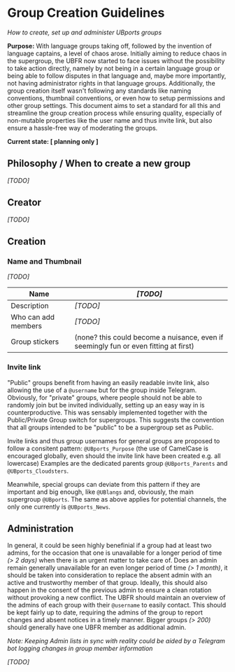 # Group Creation Guidelines

*How to create, set up and administer UBports groups*

**Purpose:** With language groups taking off, followed by the invention of language captains, a level of chaos arose. Initially aiming to reduce chaos in the supergroup, the UBFR now started to face issues without the possibility to take action directly, namely by not being in a certain language group or being able to follow disputes in that language and, maybe more importantly, not having administrator rights in that language groups. Additionally, the group creation itself wasn't following any standards like naming conventions, thumbnail conventions, or even how to setup permissions and other group settings. This document aims to set a standard for all this and streamline the group creation process while ensuring quality, especially of non-mutable properties like the user name and thus invite link, but also ensure a hassle-free way of moderating the groups.

**Current state:    [ planning only ]**



## Philosophy / When to create a new group

*[TODO]*

## Creator

*[TODO]*

## Creation

### Name and Thumbnail

*[TODO]*

Name | *[TODO]*
-------- | --------
Description | *[TODO]*
Who can add members | *[TODO]*
Group stickers | (none? this could become a nuisance, even if seemingly fun or even fitting at first)

### Invite link

"Public" groups benefit from having an easily readable invite link, also allowing the use of a `@username` but for the group inside Telegram. Obviously, for "private" groups, where people should not be able to randomly join but be invited individually, setting up an easy way in is counterproductive. This was sensably implemented together with the Public/Private Group switch for supergroups. This suggests the convention that all groups intended to be "public" to be a supergroup set as Public.

Invite links and thus group usernames for general groups are proposed to follow a consitent pattern:    `@UBports_Purpose`  (the use of CamelCase is encouraged globally, even should the invite link have been created e.g. all lowercase)
Examples are the dedicated parents group `@UBports_Parents` and `@UBports_Cloudsters`.

Meanwhile, special groups can deviate from this pattern if they are important and big enough, like `@UBlangs` and, obviously, the main supergroup `@UBports`.
The same as above applies for potential channels, the only one currently is `@UBports_News`.

## Administration

In general, it could be seen highly benefinial if a group had at least two admins, for the occasion that one is unavailable for a longer period of time *(> 2 days)* when there is an urgent matter to take care of. Does an admin remain generally unavailable for an even longer period of time *(> 1 month)*, it should be taken into consideration to replace the absent admin with an active and trustworthy member of that group. Ideally, this should also happen in the consent of the previous admin to ensure a clean rotation without provoking a new conflict. The UBFR should maintain an overview of the admins of each group with their `@username` to easily contact. This should be kept fairly up to date, requiring the admins of the group to report changes and absent notices in a timely manner. Bigger groups *(> 200)* should generally have one UBFR member as additional admin.

*Note: Keeping Admin lists in sync with reality could be aided by a Telegram bot logging changes in group member information*

*[TODO]*

